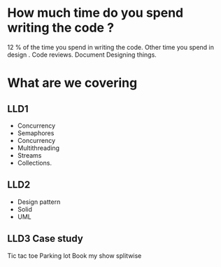 # How much time do you spend writing the code ?
12 % of the time you spend in writing the code. 
Other time you spend in design . 
Code reviews. 
Document
Designing things. 

# What are we covering

## LLD1
- Concurrency
- Semaphores
- Concurrency
- Multithreading
- Streams
- Collections.

## LLD2
- Design pattern
- Solid
- UML

## LLD3 Case study 
Tic tac toe
Parking lot 
Book my show 
splitwise
